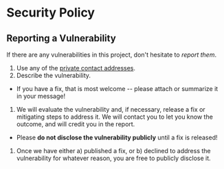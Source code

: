 # Security Policy

## Reporting a Vulnerability

If there are any vulnerabilities in this project, don't hesitate to _report them_.

1. Use any of the [private contact addresses](mailto:security-report@raetesis.ml).
2. Describe the vulnerability.

- If you have a fix, that is most welcome -- please attach or summarize it in your
  message!

1. We will evaluate the vulnerability and, if necessary, release a fix or mitigating
   steps to address it. We will contact you to let you know the outcome, and will
   credit you in the report.

- Please **do not disclose the vulnerability publicly** until a fix is released!

1. Once we have either a) published a fix, or b) declined to address the vulnerability
   for whatever reason, you are free to publicly disclose it.
